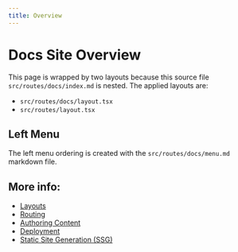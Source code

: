 ```yaml
---
title: Overview
---
```


# Docs Site Overview

This page is wrapped by two layouts because this source file `src/routes/docs/index.md` is nested. The applied layouts are:

- `src/routes/docs/layout.tsx`
- `src/routes/layout.tsx`

## Left Menu

The left menu ordering is created with the `src/routes/docs/menu.md` markdown file.

## More info:

- [Layouts](https://qwik.builder.io/qwikcity/layout/overview/)
- [Routing](https://qwik.builder.io/qwikcity/routing/overview/)
- [Authoring Content](https://qwik.builder.io/qwikcity/content/component/)
- [Deployment](https://qwik.builder.io/qwikcity/adaptors/overview/)
- [Static Site Generation (SSG)](https://qwik.builder.io/qwikcity/static-site-generation/overview/)
